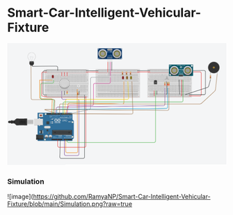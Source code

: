 # Smart-Car-Intelligent-Vehicular-Fixture
![image](https://github.com/RamyaNP/Smart-Car-Intelligent-Vehicular-Fixture/blob/main/Connectons.png?raw=true)
### Simulation
![image](https://github.com/RamyaNP/Smart-Car-Intelligent-Vehicular-Fixture/blob/main/Simulation.png?raw=true
